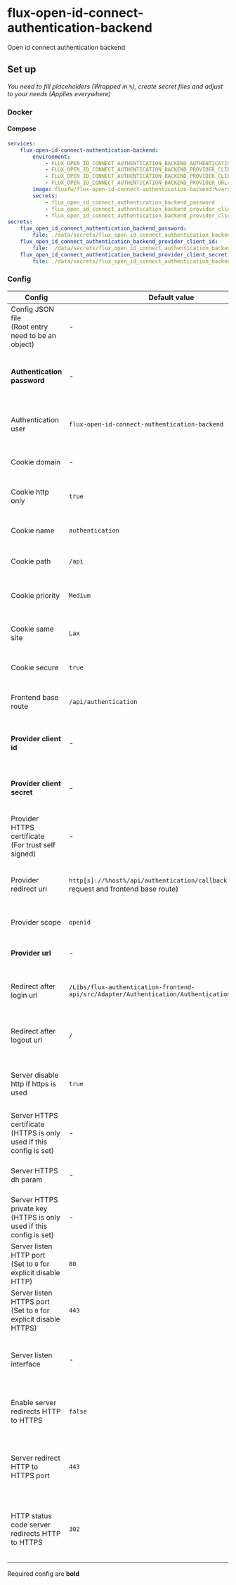 # flux-open-id-connect-authentication-backend

Open id connect authentication backend

## Set up

*You need to fill placeholders (Wrapped in `%`), create secret files and adjust to your needs (Applies everywhere)*

### Docker

#### Compose

```yaml
services:
    flux-open-id-connect-authentication-backend:
        environment:
            - FLUX_OPEN_ID_CONNECT_AUTHENTICATION_BACKEND_AUTHENTICATION_PASSWORD_FILE=/run/secrets/flux_open_id_connect_authentication_backend_password
            - FLUX_OPEN_ID_CONNECT_AUTHENTICATION_BACKEND_PROVIDER_CLIENT_ID_FILE=/run/secrets/flux_open_id_connect_authentication_backend_provider_client_id
            - FLUX_OPEN_ID_CONNECT_AUTHENTICATION_BACKEND_PROVIDER_CLIENT_SECRET_FILE=/run/secrets/flux_open_id_connect_authentication_backend_provider_client_secret
            - FLUX_OPEN_ID_CONNECT_AUTHENTICATION_BACKEND_PROVIDER_URL=%provider-host%
        image: fluxfw/flux-open-id-connect-authentication-backend:%version%
        secrets:
            - flux_open_id_connect_authentication_backend_password
            - flux_open_id_connect_authentication_backend_provider_client_id
            - flux_open_id_connect_authentication_backend_provider_client_secret
secrets:
    flux_open_id_connect_authentication_backend_password:
        file: ./data/secrets/flux_open_id_connect_authentication_backend_password
    flux_open_id_connect_authentication_backend_provider_client_id:
        file: ./data/secrets/flux_open_id_connect_authentication_backend_provider_client_id
    flux_open_id_connect_authentication_backend_provider_client_secret:
        file: ./data/secrets/flux_open_id_connect_authentication_backend_provider_client_secret
```

### Config

| Config | Default value | Environment variable | Cli parameter | Config JSON file |
| ------ | ------------- | -------------------- | ------------- | ---------------- |
| Config JSON file<br>(Root entry need to be an object) | *-* | `FLUX_OPEN_ID_CONNECT_AUTHENTICATION_BACKEND_CONFIG_FILE` | `--config-file ...` | *-* |
| **Authentication password** | *-* | `FLUX_OPEN_ID_CONNECT_AUTHENTICATION_BACKEND_AUTHENTICATION_PASSWORD`<br>`FLUX_OPEN_ID_CONNECT_AUTHENTICATION_BACKEND_AUTHENTICATION_PASSWORD_FILE` | `--authentication-password ...`<br>`--authentication-password-file ...` | `"authentication-password": "..."`<br>`"authentication-password-file": "..."` |
| Authentication user | `flux-open-id-connect-authentication-backend` | `FLUX_OPEN_ID_CONNECT_AUTHENTICATION_BACKEND_AUTHENTICATION_USER`<br>`FLUX_OPEN_ID_CONNECT_AUTHENTICATION_BACKEND_AUTHENTICATION_USER_FILE` | `--authentication-user ...`<br>`--authentication-user-file ...` | `"authentication-user": "..."`<br>`"authentication-user-file": "..."` |
| Cookie domain | *-* | `FLUX_OPEN_ID_CONNECT_AUTHENTICATION_BACKEND_COOKIE_DOMAIN`<br>`FLUX_OPEN_ID_CONNECT_AUTHENTICATION_BACKEND_COOKIE_DOMAIN_FILE` | `--cookie-domain ...`<br>`--cookie-domain-file ...` | `"cookie-domain": "..."`<br>`"cookie-domain-file": "..."` |
| Cookie http only | `true` | `FLUX_OPEN_ID_CONNECT_AUTHENTICATION_BACKEND_COOKIE_HTTP_ONLY`<br>`FLUX_OPEN_ID_CONNECT_AUTHENTICATION_BACKEND_COOKIE_HTTP_ONLY_FILE` | `--cookie-http-only ...`<br>`--cookie-http-only-file ...` | `"cookie-http-only": ...`<br>`"cookie-http-only-file": "..."` |
| Cookie name | `authentication` | `FLUX_OPEN_ID_CONNECT_AUTHENTICATION_BACKEND_COOKIE_NAME`<br>`FLUX_OPEN_ID_CONNECT_AUTHENTICATION_BACKEND_COOKIE_NAME_FILE` | `--cookie-name ...`<br>`--cookie-name-file ...` | `"cookie-name": "..."`<br>`"cookie-name-file": "..."` |
| Cookie path | `/api` | `FLUX_OPEN_ID_CONNECT_AUTHENTICATION_BACKEND_COOKIE_PATH`<br>`FLUX_OPEN_ID_CONNECT_AUTHENTICATION_BACKEND_COOKIE_PATH_FILE` | `--cookie-path ...`<br>`--cookie-path-file ...` | `"cookie-path": "..."`<br>`"cookie-path-file": "..."` |
| Cookie priority | `Medium` | `FLUX_OPEN_ID_CONNECT_AUTHENTICATION_BACKEND_COOKIE_PRIORITY`<br>`FLUX_OPEN_ID_CONNECT_AUTHENTICATION_BACKEND_COOKIE_PRIORITY_FILE` | `--cookie-priority ...`<br>`--cookie-priority-file ...` | `"cookie-priority": "..."`<br>`"cookie-priority-file": "..."` |
| Cookie same site | `Lax` | `FLUX_OPEN_ID_CONNECT_AUTHENTICATION_BACKEND_COOKIE_SAME_SITE`<br>`FLUX_OPEN_ID_CONNECT_AUTHENTICATION_BACKEND_COOKIE_SAME_SITE_FILE` | `--cookie-same-site ...`<br>`--cookie-same-site-file ...` | `"cookie-same-site": "..."`<br>`"cookie-same-site-file": "..."` |
| Cookie secure | `true` | `FLUX_OPEN_ID_CONNECT_AUTHENTICATION_BACKEND_COOKIE_SECURE`<br>`FLUX_OPEN_ID_CONNECT_AUTHENTICATION_BACKEND_COOKIE_SECURE_FILE` | `--cookie-secure ...`<br>`--cookie-secure-file ...` | `"cookie-secure": ...`<br>`"cookie-secure-file": "..."` |
| Frontend base route | `/api/authentication` | `FLUX_OPEN_ID_CONNECT_AUTHENTICATION_BACKEND_FRONTEND_BASE_ROUTE`<br>`FLUX_OPEN_ID_CONNECT_AUTHENTICATION_BACKEND_FRONTEND_BASE_ROUTE_FILE` | `--frontend-base-route ...`<br>`--frontend-base-route-file ...` | `"frontend-base-route": "..."`<br>`"frontend-base-route-file": "..."` |
| **Provider client id** | *-* | `FLUX_OPEN_ID_CONNECT_AUTHENTICATION_BACKEND_PROVIDER_CLIENT_ID`<br>`FLUX_OPEN_ID_CONNECT_AUTHENTICATION_BACKEND_PROVIDER_CLIENT_ID_FILE` | `--provider-client-id ...`<br>`--provider-client-id-file ...` | `"provider-client-id": "..."`<br>`"provider-client-id-file": "..."` |
| **Provider client secret** | *-* | `FLUX_OPEN_ID_CONNECT_AUTHENTICATION_BACKEND_PROVIDER_CLIENT_SECRET`<br>`FLUX_OPEN_ID_CONNECT_AUTHENTICATION_BACKEND_PROVIDER_CLIENT_SECRET_FILE` | `--provider-client-secret ...`<br>`--provider-client-secret-file ...` | `"provider-client-secret": "..."`<br>`"provider-client-secret-file": "..."` |
| Provider HTTPS certificate<br>(For trust self signed) | *-* | `FLUX_OPEN_ID_CONNECT_AUTHENTICATION_BACKEND_PROVIDER_HTTPS_CERTIFICATE`<br>`FLUX_OPEN_ID_CONNECT_AUTHENTICATION_BACKEND_PROVIDER_HTTPS_CERTIFICATE_FILE` | `--provider-https-certificate ...`<br>`--provider-https-certificate-file ...` | `"provider-https-certificate": "..."`<br>`"provider-https-certificate-file": "..."` |
| Provider redirect uri | `http[s]://%host%/api/authentication/callback` (Based on request and frontend base route) | `FLUX_OPEN_ID_CONNECT_AUTHENTICATION_BACKEND_PROVIDER_REDIRECT_URI`<br>`FLUX_OPEN_ID_CONNECT_AUTHENTICATION_BACKEND_PROVIDER_REDIRECT_URI_FILE` | `--provider-redirect-uri ...`<br>`--provider-redirect-uri-file ...` | `"provider-redirect-uri": "..."`<br>`"provider-redirect-uri-file": "..."` |
| Provider scope | `openid` | `FLUX_OPEN_ID_CONNECT_AUTHENTICATION_BACKEND_PROVIDER_SCOPE`<br>`FLUX_OPEN_ID_CONNECT_AUTHENTICATION_BACKEND_PROVIDER_SCOPE_FILE` | `--provider-scope ...`<br>`--provider-scope-file ...` | `"provider-scope": "..."`<br>`"provider-scope-file": "..."` |
| **Provider url** | *-* | `FLUX_OPEN_ID_CONNECT_AUTHENTICATION_BACKEND_PROVIDER_URL`<br>`FLUX_OPEN_ID_CONNECT_AUTHENTICATION_BACKEND_PROVIDER_URL_FILE` | `--provider-url ...`<br>`--provider-url-file ...` | `"provider-url": "..."`<br>`"provider-url-file": "..."` |
| Redirect after login url | `/Libs/flux-authentication-frontend-api/src/Adapter/Authentication/AuthenticationSuccess.html` | `FLUX_OPEN_ID_CONNECT_AUTHENTICATION_BACKEND_REDIRECT_AFTER_LOGIN_URL`<br>`FLUX_OPEN_ID_CONNECT_AUTHENTICATION_BACKEND_REDIRECT_AFTER_LOGIN_URL_FILE` | `--redirect-after-login-url ...`<br>`--redirect-after-login-url-file ...` | `"redirect-after-login-url": "..."`<br>`"redirect-after-login-url-file": "..."` |
| Redirect after logout url | `/` | `FLUX_OPEN_ID_CONNECT_AUTHENTICATION_BACKEND_REDIRECT_AFTER_LOGOUT_URL`<br>`FLUX_OPEN_ID_CONNECT_AUTHENTICATION_BACKEND_REDIRECT_AFTER_LOGOUT_URL_FILE` | `--redirect-after-logout-url ...`<br>`--redirect-after-logout-url-file ...` | `"redirect-after-logout-url": "..."`<br>`"redirect-after-logout-url-file": "..."` |
| Server disable http if https is used | `true` | `FLUX_OPEN_ID_CONNECT_AUTHENTICATION_BACKEND_SERVER_DISABLE_HTTP_IF_HTTPS`<br>`FLUX_OPEN_ID_CONNECT_AUTHENTICATION_BACKEND_SERVER_DISABLE_HTTP_IF_HTTPS_FILE` | `--server-disable-http-if-https ...`<br>`--server-disable-http-if-https-file ...` | `"server-disable-http-if-https": ...`<br>`"server-disable-http-if-https-file": "..."` |
| Server HTTPS certificate<br>(HTTPS is only used if this config is set) | *-* | `FLUX_OPEN_ID_CONNECT_AUTHENTICATION_BACKEND_SERVER_HTTPS_CERTIFICATE`<br>`FLUX_OPEN_ID_CONNECT_AUTHENTICATION_BACKEND_SERVER_HTTPS_CERTIFICATE_FILE` | `--server-https-certificate ...`<br>`--server-https-certificate-file ...` | `"server-https-certificate": "..."`<br>`"server-https-certificate-file": "..."` |
| Server HTTPS dh param | *-* | `FLUX_OPEN_ID_CONNECT_AUTHENTICATION_BACKEND_SERVER_HTTPS_DHPARAM`<br>`FLUX_OPEN_ID_CONNECT_AUTHENTICATION_BACKEND_SERVER_HTTPS_DHPARAM_FILE` | `--server-https-dhparam ...`<br>`--server-https-dhparam-file ...` | `"server-https-dhparam": "..."`<br>`"server-https-dhparam-file": "..."` |
| Server HTTPS private key<br>(HTTPS is only used if this config is set) | *-* | `FLUX_OPEN_ID_CONNECT_AUTHENTICATION_BACKEND_SERVER_HTTPS_KEY`<br>`FLUX_OPEN_ID_CONNECT_AUTHENTICATION_BACKEND_SERVER_HTTPS_KEY_FILE` | `--server-https-key ...`<br>`--server-https-key-file ...` | `"server-https-key": "..."`<br>`"server-https-key-file": "..."` |
| Server listen HTTP port<br>(Set to `0` for explicit disable HTTP) | `80` | `FLUX_OPEN_ID_CONNECT_AUTHENTICATION_BACKEND_SERVER_LISTEN_HTTP_PORT`<br>`FLUX_OPEN_ID_CONNECT_AUTHENTICATION_BACKEND_SERVER_LISTEN_HTTP_PORT_FILE` | `--server-listen-http-port ...`<br>`--server-listen-http-port-file ...` | `"server-listen-http-port": ...`<br>`"server-listen-http-port-file": "..."` |
| Server listen HTTPS port<br>(Set to `0` for explicit disable HTTPS) | `443` | `FLUX_OPEN_ID_CONNECT_AUTHENTICATION_BACKEND_SERVER_LISTEN_HTTPS_PORT`<br>`FLUX_OPEN_ID_CONNECT_AUTHENTICATION_BACKEND_SERVER_LISTEN_HTTPS_PORT_FILE` | `--server-listen-https-port ...`<br>`--server-listen-https-port-file ...` | `"server-listen-https-port": ...`<br>`"server-listen-https-port-file": "..."` |
| Server listen interface | *-* | `FLUX_OPEN_ID_CONNECT_AUTHENTICATION_BACKEND_SERVER_LISTEN_INTERFACE`<br>`FLUX_OPEN_ID_CONNECT_AUTHENTICATION_BACKEND_SERVER_LISTEN_INTERFACE_FILE` | `--server-listen-interface ...`<br>`--server-listen-interface-file ...` | `"server-listen-interface": "..."`<br>`"server-listen-interface-file": "..."` |
| Enable server redirects HTTP to HTTPS | `false` | `FLUX_OPEN_ID_CONNECT_AUTHENTICATION_BACKEND_SERVER_REDIRECT_HTTP_TO_HTTPS`<br>`FLUX_OPEN_ID_CONNECT_AUTHENTICATION_BACKEND_SERVER_REDIRECT_HTTP_TO_HTTPS_FILE` | `--server-redirect-http-to-https ...`<br>`--server-redirect-http-to-https-file ...` | `"server-redirect-http-to-https": ...`<br>`"server-redirect-http-to-https-file": "..."` |
| Server redirect HTTP to HTTPS port | `443` | `FLUX_OPEN_ID_CONNECT_AUTHENTICATION_BACKEND_SERVER_REDIRECT_HTTP_TO_HTTPS_PORT`<br>`FLUX_OPEN_ID_CONNECT_AUTHENTICATION_BACKEND_SERVER_REDIRECT_HTTP_TO_HTTPS_PORT_FILE` | `--server-redirect-http-to-https-port ...`<br>`--server-redirect-http-to-https-port-file ...` | `"server-redirect-http-to-https-port": ...`<br>`"server-redirect-http-to-https-port-file": "..."` |
| HTTP status code server redirects HTTP to HTTPS | `302` | `FLUX_OPEN_ID_CONNECT_AUTHENTICATION_BACKEND_SERVER_REDIRECT_HTTP_TO_HTTPS_STATUS_CODE`<br>`FLUX_OPEN_ID_CONNECT_AUTHENTICATION_BACKEND_SERVER_REDIRECT_HTTP_TO_HTTPS_STATUS_CODE_FILE` | `--server-redirect-http-to-https-status-code ...`<br>`--server-redirect-http-to-https-status-code-file ...` | `"server-redirect-http-to-https-status-code": ...`<br>`"server-redirect-http-to-https-status-code-file": "..."` |

Required config are **bold**
